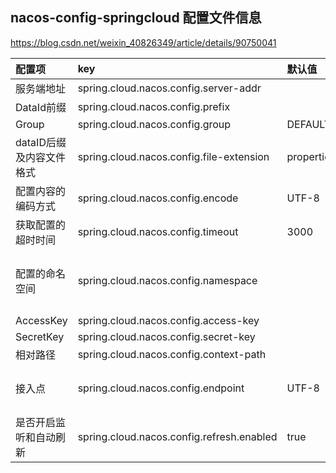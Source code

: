 ## nacos-config-springcloud 配置文件信息
https://blog.csdn.net/weixin_40826349/article/details/90750041  

|配置项	                  |key	|默认值	|说明|
| :-                     |  :-  | :-    | :- |
| 服务端地址	          | spring.cloud.nacos.config.server-addr	| 	| | 
| DataId前缀	         | spring.cloud.nacos.config.prefix	| 	| spring.application.name| 
| Group	                 | spring.cloud.nacos.config.group	| DEFAULT_GROUP	| | 
| dataID后缀及内容文件格式 | 	spring.cloud.nacos.config.file-extension| 	properties	| dataId的后缀，同时也是配置内容的文件格式，目前只支持 properties| 
| 配置内容的编码方式	| spring.cloud.nacos.config.encode	| UTF-8	| 配置的编码| 
| 获取配置的超时时间	| spring.cloud.nacos.config.timeout	| 3000| 	单位为 ms| 
| 配置的命名空间	| spring.cloud.nacos.config.namespace| 		| 常用场景之一是不同环境的配置的区分隔离，例如开发测试环境和生产环境的资源隔离等。| 
| AccessKey	| spring.cloud.nacos.config.access-key	| 	| | 
| SecretKey	| spring.cloud.nacos.config.secret-key	| | | 	
| 相对路径	| spring.cloud.nacos.config.context-path| 		| 服务端 API 的相对路径| 
| 接入点	| spring.cloud.nacos.config.endpoint| 	UTF-8| 	地域的某个服务的入口域名，通过此域名可以动态地拿到服务端地址| 
| 是否开启监听和自动刷新	| spring.cloud.nacos.config.refresh.enabled	| true	| | | 
